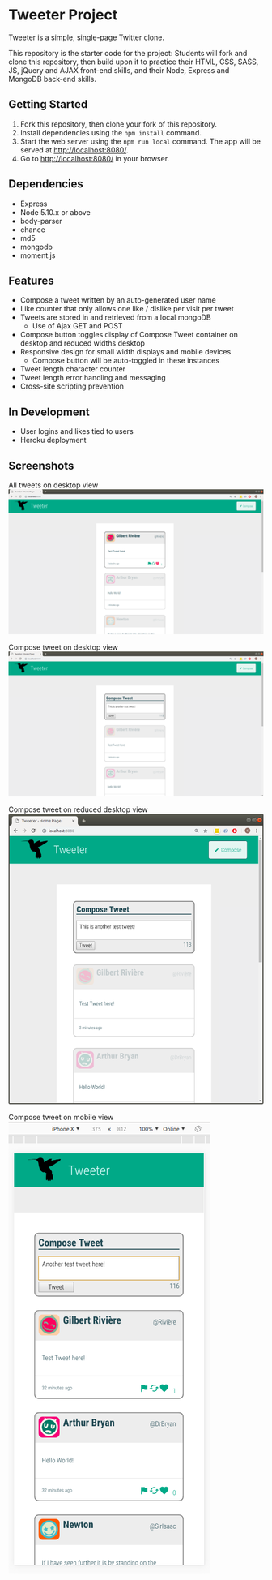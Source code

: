 # Tweeter Project

Tweeter is a simple, single-page Twitter clone.

This repository is the starter code for the project: Students will fork and clone this repository, then build upon it to practice their HTML, CSS, SASS, JS, jQuery and AJAX front-end skills, and their Node, Express and MongoDB back-end skills.

## Getting Started

1. Fork this repository, then clone your fork of this repository.
2. Install dependencies using the `npm install` command.
3. Start the web server using the `npm run local` command. The app will be served at <http://localhost:8080/>.
4. Go to <http://localhost:8080/> in your browser.

## Dependencies

- Express
- Node 5.10.x or above
- body-parser
- chance
- md5
- mongodb
- moment.js

## Features

- Compose a tweet written by an auto-generated user name
- Like counter that only allows one like / dislike per visit per tweet
- Tweets are stored in and retrieved from a local mongoDB
  - Use of Ajax GET and POST
- Compose button toggles display of Compose Tweet container on desktop and reduced widths desktop
- Responsive design for small width displays and mobile devices
  - Compose button will be auto-toggled in these instances
- Tweet length character counter
- Tweet length error handling and messaging
- Cross-site scripting prevention

## In Development

- User logins and likes tied to users
- Heroku deployment

## Screenshots

All tweets on desktop view
!["Screenshot of all tweets on desktop"](https://github.com/basktballer/tweeter/blob/master/docs/all-tweets-desktop.png)

Compose tweet on desktop view
!["Screenshot of composing tweets on desktop"](https://github.com/basktballer/tweeter/blob/master/docs/compose-tweet-desktop.png)

Compose tweet on reduced desktop view
!["Screenshot of composing tweets on reduced desktop window"](https://github.com/basktballer/tweeter/blob/master/docs/compose-tweet-reduced.png)

Compose tweet on mobile view
!["Screenshot of composing tweets on mobile"](https://github.com/basktballer/tweeter/blob/master/docs/compose-tweet-mobile.png)
